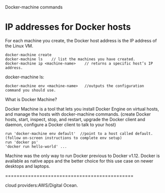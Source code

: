 Docker-machine commands

IP addresses for Docker hosts
=============================
For each machine you create, the Docker host address is the IP address of the Linux VM.

    docker-machine create
    docker-machine ls    // list the machines you have created.
    docker-machine ip <machine-name>    // returns a specific host’s IP address.


docker-machine ls:

    docker-machine env <machine-name>   //outputs the configuration command you should use.


What is Docker Machine?

Docker Machine is a tool that lets you install Docker Engine on virtual hosts, and manage the hosts with docker-machine commands. (create Docker hosts, start, inspect, stop, and restart, upgrade the Docker client and daemon, configure a Docker client to talk to your host)

    run 'docker-machine env default'  //point to a host called default. (follow on-screen instructions to complete env setup)     
    run 'docker ps'
    'docker run hello-world' ...

Machine was the only way to run Docker previous to Docker v1.12. 
Docker is available as native apps and the better choice for this use case on newer desktops and laptops. 


=============================================

cloud providers:AWS/Digital Ocean.
